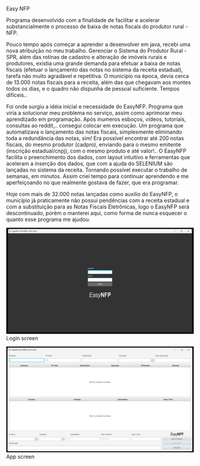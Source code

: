 Easy NFP </p>
Programa desenvolvido com a finalidade de facilitar e acelerar substancialmente o processo de baixa de notas fiscais do produtor rural - NFP.

Pouco tempo após começar a aprender a desenvolver em java, recebi uma nova atribuição no meu trabalho. Gerenciar o Sistema do Produtor Rural - SPR, além das rotinas de cadastro e alteração de imóveis rurais e produtores, existia uma grande demanda para efetuar a baixa de notas fiscais (efetuar o lançamento das notas no sistema da receita estadual), tarefa não muito agradável e repetitiva. O município na época, devia cerca de 13.000 notas fiscais para a receita, além das que chegavam aos montes todos os dias, e o quadro não dispunha de pessoal suficiente. Tempos difíceis.. 

Foi onde surgiu a idéia inicial e necessidade do EasyNFP. Programa que viria a solucionar meu problema no serviço, assim como aprimorar meu aprendizado em programação. Após inumeros esboços, vídeos, tutoriais, consultas ao reddit,.. consegui colocar em execução. Um programa que automatizava o lançamento das notas fiscais, simplesmente eliminando toda a redundância das notas, sim! Era possível encontrar até 200 notas fiscais, do mesmo produtor (cadpro), enviando para o mesmo emitente (inscrição estadual/cnpj), com o mesmo produto e até valor!.. O EasyNFP facilita o preenchimento dos dados, com layout intuitivo e ferramentas que aceleram a inserção dos dados, que com a ajuda do SELENIUM são lançadas no sistema da receita. Tornando possível executar o trabalho de semanas, em minutos. Assim criei tempo para continuar aprendendo e me aperfeiçoando no que realmente gostava de fazer, que era programar. 

Hoje com mais de 32.000 notas lançadas como auxilio do EasyNFP, o município já praticamente não possui pendências com a receita estadual e com a substituição para as Notas Fiscais Eletrônicas, logo o EasyNFP será descontinuado, porém o manterei aqui, como forma de nunca esquecer o quanto esse programa me ajudou.

![plot](imgs/login_screenshot.png)
Login screen

![plot](imgs/app_screenshot.png)
App screen
